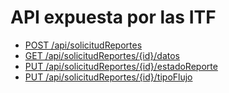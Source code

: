 # API expuesta por las ITF

* [POST /api/solicitudReportes](solicitudReporte.md)
* [GET /api/solicitudReportes/{id}/datos](consultarReporte.md)
* [PUT /api/solicitudReportes/{id}/estadoReporte](notificarEstado.md)
* [PUT /api/solicitudReportes/{id}/tipoFlujo](notificarTipoFlujo.md)